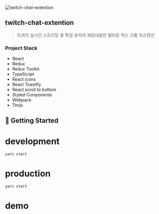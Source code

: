![twitch-chat-extention](https://user-images.githubusercontent.com/23473356/132088935-44a9d3b8-3991-4aa6-9421-a41ac31ad1f5.jpg)  

## twitch-chat-extention

> 트위치 실시간 스트리밍 중 특정 유저의 채팅내용만 필터링 하는 크롬 익스텐션

### Project Stack

- React
- Redux
- Redux Toolkit
- TypeScript
- React icons
- React Toastify
- React scroll to bottom
- Styled Components
- Webpack
- Tmijs

## 🚀 Getting Started

# development

```
yarn start
```

# production

```
yarn start
```


# demo
[](https://merturl-twitch-cctv.netlify.app)
